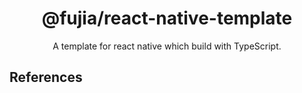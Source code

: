 <div align="center">
  <h1>@fujia/react-native-template</h1>
</div>

<div align="center">

A template for react native which build with TypeScript.

</div>

## References
